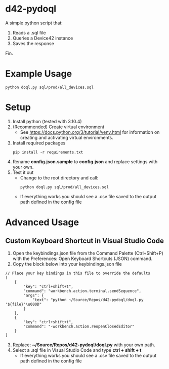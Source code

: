 # d42-pydoql
A simple python script that:
 1. Reads a .sql file
 2. Queries a Device42 instance
 4. Saves the response

Fin.

# Example Usage
```
python doql.py sql/prod/all_devices.sql
```

# Setup
1. Install python (tested with 3.10.4)
2. (Recommended) Create virtual environment
    - See https://docs.python.org/3/tutorial/venv.html for information on creating and activating virtual environments.
3. Install required packages
    ```
    pip install -r requirements.txt
    ```
4. Rename **config.json.sample** to **config.json** and replace settings with your own.
5. Test it out
    - Change to the root directory and call:
        ```
        python doql.py sql/prod/all_devices.sql
        ```
    - If everything works you should see a .csv file saved to the output path defined in the config file
# Advanced Usage
## Custom Keyboard Shortcut in Visual Studio Code
1. Open the keybindings.json file from the Command Palette (Ctrl+Shift+P) with the Preferences: Open Keyboard Shortcuts (JSON) command.
2. Copy the block below into your keybindings.json file
```
// Place your key bindings in this file to override the defaults
[
    {
        "key": "ctrl+shift+t",
        "command": "workbench.action.terminal.sendSequence",
        "args": {
            "text": "python ~/Source/Repos/d42-pydoql/doql.py '${file}'\u000D"
        }
    },
    {
        "key": "ctrl+shift+t",
        "command": "-workbench.action.reopenClosedEditor"
    }
]
```
3. Replace: **~/Source/Repos/d42-pydoql/doql.py** with your own path.
4. Select a .sql file in Visual Studio Code and type **ctrl + shift + t**
    - If everything works you should see a .csv file saved to the output path defined in the config file


